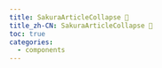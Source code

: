 ```yaml
---
title: SakuraArticleCollapse 🚧
title_zh-CN: SakuraArticleCollapse 🚧
toc: true
categories:
  - components
---
```

